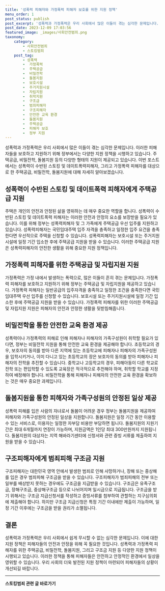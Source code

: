 ```yaml
---
title: '성폭력 피해자와 가정폭력 피해자 보호를 위한 지원 정책'
menu_order: 1
post_status: publish
post_excerpt: '성폭력과 가정폭력은 우리 사회에서 많은 이들이 겪는 심각한 문제입니다. 이러한 피해자들을 보호하고 지원하기 위해 정부에서는 다양한 지원 정책을 시행하고 있습니다. 주택공급, 비밀전학, 돌봄지원 등의 다양한 형태의 지원이 제공되고 있습니다. 이번 포스트에서는 성폭력이 수반된 스토킹 및 데이트폭력피해자, 그리고 가정폭력 피해자를 대상으로 한 주택공급, 비밀전학, 돌봄지원에 대해 자세히 알아보겠습니다.'
post_date: 2023-12-09 17:03:56
featured_image: _images/사회안전범죄.png
taxonomy:
    category:
        - 사회안전범죄
        - 스토킹범죄
    post_tag:
        - 성폭력
        -  가정폭력
        -  주택공급
        -  비밀전학
        -  돌봄지원
        -  보호시설
        -  주거지원시설
        -  자립지원
        -  취학지원
        -  구조금
        -  범죄피해자
        -  구조피해자
        -  안전한 교육 환경
        -  돌봄지원
        -  주택공급
        -  피해자 보호
        -  정부 지원
---
```



성폭력과 가정폭력은 우리 사회에서 많은 이들이 겪는 심각한 문제입니다. 이러한 피해자들을 보호하고 지원하기 위해 정부에서는 다양한 지원 정책을 시행하고 있습니다. 주택공급, 비밀전학, 돌봄지원 등의 다양한 형태의 지원이 제공되고 있습니다. 이번 포스트에서는 성폭력이 수반된 스토킹 및 데이트폭력피해자, 그리고 가정폭력 피해자를 대상으로 한 주택공급, 비밀전학, 돌봄지원에 대해 자세히 알아보겠습니다.

## 성폭력이 수반된 스토킹 및 데이트폭력 피해자에게 주택공급 지원

주택은 개인의 안전과 안정된 삶을 영위하는 데 매우 중요한 역할을 합니다. 성폭력이 수반된 스토킹 및 데이트폭력 피해자는 이러한 안전과 안정의 요소를 보장받을 필요가 있습니다. 이를 위해 정부는 성폭력피해자 및 그 가족에게 주택공급 우선 입주를 지원하고 있습니다. 성폭력피해자는 국민임대주택 입주 자격을 충족하고 일정한 입주 요건을 충족한다면 우선적으로 주택을 신청할 수 있습니다. 성폭력피해자는 보호시설 또는 주거지원시설에 일정 기간 입소한 후에 주택공급 지원을 받을 수 있습니다. 이러한 주택공급 지원은 성폭력피해자의 안전한 생활을 위해 중요한 지원 정책입니다.

## 가정폭력 피해자를 위한 주택공급 및 자립지원 지원

가정폭력은 가정 내에서 발생하는 폭력으로, 많은 이들이 흔히 겪는 문제입니다. 가정폭력 피해자를 보호하고 지원하기 위해 정부는 주택공급 및 자립지원을 제공하고 있습니다. 가정폭력 피해자는 일반공급의 입주자격을 충족하고 일정한 조건을 충족한다면 국민임대주택 우선 입주를 신청할 수 있습니다. 보호시설 또는 주거지원시설에 일정 기간 입소한 후에 주택공급 지원을 받을 수 있습니다. 가정폭력 피해자를 위한 이러한 주택공급 및 자립지원 지원은 피해자의 안전과 안정한 생활을 뒷받침해줍니다.

## 비밀전학을 통한 안전한 교육 환경 제공

성폭력이나 가정폭력의 피해로 인해 피해자나 피해자의 가족구성원이 취학할 필요가 있다면, 정부는 비밀전학 지원을 통해 안전한 교육 환경을 제공해야 합니다. 초등학교의 경우, 보호자의 동의를 받아 다른 지역에 있는 초등학교에 피해자나 피해자의 가족구성원을 입학시키거나, 이미 다니고 있는 초등학교의 장은 보호자의 동의를 받아 피해자나 피해자의 전학을 추진할 수 있습니다. 중학교나 고등학교의 경우, 피해아동이 다른 학교로 전학 또는 편입학할 수 있도록 교육장은 적극적으로 추천해야 하며, 취학할 학교를 지정하여 배정해야 합니다. 비밀전학을 통해 피해자나 피해자의 안전한 교육 환경을 확보하는 것은 매우 중요한 과제입니다.

## 돌봄지원을 통한 피해자와 가족구성원의 안정된 일상 제공

성폭력 피해를 입은 사람의 자녀로서 돌봄이 어려운 경우 정부는 돌봄지원을 제공하여 피해자와 가족구성원의 안정된 일상을 지원합니다. 돌봄지원은 일정 기간 동안 이용할 수 있는 서비스로, 이용자는 일정한 자부담 비용만 부담하면 됩니다. 돌봄지원의 지원기간은 최대 6개월까지 연장이 가능하며, 지원금액은 1인당 최대 300만원까지 지원됩니다. 돌봄지원의 대상자는 지역 해바라기센터에 신청서와 관련 증빙 서류를 제출하여 지원을 받을 수 있습니다.

## 구조피해자에게 범죄피해 구조금 지원

구조피해자는 대한민국 영역 안에서 발생한 범죄로 인해 사망하거나, 장해 또는 중상해를 입은 경우 범죄피해 구조금을 받을 수 있습니다. 구조피해자가 범죄피해의 전부 또는 일부를 배상받지 못하는 경우에도 구조금을 지급받을 수 있습니다. 구조금은 유족구조금, 장해구조금, 중상해구조금 등으로 나뉘어지며 일시금으로 지급됩니다. 구조금을 받기 위해서는 구조금 지급신청서를 작성하고 증빙서류를 첨부하여 관할하는 지구심의회에 제출해야 합니다. 하지만 구조금 지급신청은 특정 기간 이내에만 제출이 가능하며, 일정 기간 이후에는 구조금을 받을 권리가 소멸됩니다.

## 결론

성폭력과 가정폭력은 우리 사회에서 쉽게 무시할 수 없는 심각한 문제입니다. 이에 대한 지원 정책은 피해자들의 안전과 안정을 위해 꼭 필요한 것입니다. 성폭력과 가정폭력 피해자를 위한 주택공급, 비밀전학, 돌봄지원, 그리고 구조금 지원 등 다양한 지원 정책이 시행되고 있습니다. 이러한 정책을 통해 피해자들은 안전하고 안정적인 환경에서 일상을 영위할 수 있습니다. 우리 사회의 더욱 발전된 지원 정책이 마련되어 피해자들의 상황이 개선되길 바랍니다.
<!-- wp:separator -->
<hr class="wp-block-separator has-alpha-channel-opacity"/>
<!-- /wp:separator -->

<!-- wp:group {"backgroundColor":"base","layout":{"type":"constrained"}} -->
<div class="wp-block-group has-base-background-color has-background"><!-- wp:paragraph {"align":"center","fontSize":"medium"} -->
<p class="has-text-align-center has-large-font-size"><strong>스토킹범죄 관련 글 바로가기</strong></p>
<!-- /wp:paragraph -->


<!-- wp:latest-posts
{"categories":[{"id":31440,"count":19,"description":"","link":"https://uknowlaw.com/category/%ec%8a%a4%ed%86%a0%ed%82%b9%eb%b2%94%ec%a3%84/","name":"스토킹범죄","slug":"스토킹범죄","taxonomy":"category","parent":0,"meta":[],"_links":{"self":[{"href":"https://uknowlaw.com/wp-json/wp/v2/categories/31440"}],"collection":[{"href":"https://uknowlaw.com/wp-json/wp/v2/categories"}],"about":[{"href":"https://uknowlaw.com/wp-json/wp/v2/taxonomies/category"}],"wp:post_type":[{"href":"https://uknowlaw.com/wp-json/wp/v2/posts?categories=31440"}],"curies":[{"name":"wp","href":"https://api.w.org/{rel}","templated":true}]}}],"postsToShow":100,"excerptLength":28,"postLayout":"grid","columns":2,"featuredImageAlign":"left","featuredImageSizeSlug":"large","fontSize":"small"} /--></div>
<!-- /wp:group -->